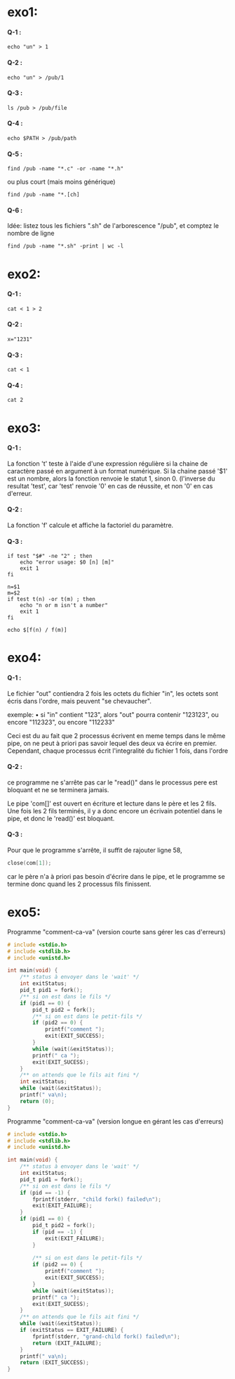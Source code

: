 # exo1: #
#### Q-1 : ####
``` echo "un" > 1 ```
#### Q-2 : ####
``` echo "un" > /pub/1 ```
#### Q-3 : ####
``` ls /pub > /pub/file ```
#### Q-4 : ####
``` echo $PATH > /pub/path ```
#### Q-5 : ####
``` find /pub -name "*.c" -or -name "*.h" ```

ou plus court (mais moins générique)

``` find /pub -name "*.[ch] ```

#### Q-6 : ####
Idée: listez tous les fichiers ".sh" de l'arborescence "/pub", et comptez le nombre de ligne

``` find /pub -name "*.sh" -print | wc -l ``` 

# exo2: #
#### Q-1 : ####
``` cat < 1 > 2 ```
#### Q-2 : ####
``` x="1231" ```
#### Q-3 : ####
``` cat < 1 ```
#### Q-4 : ####
``` cat 2 ```

# exo3: #
#### Q-1 : ####
La fonction 't' teste à l'aide d'une expression régulière si la chaine de caractère passé en argument à un format numérique.
Si la chaine passé '$1' est un nombre, alors la fonction renvoie le statut 1, sinon 0. (l'inverse du resultat 'test', car 'test'
renvoie '0' en cas de réussite, et non '0' en cas d'erreur.

#### Q-2 : ####
La fonction 'f' calcule et affiche la factoriel du paramètre.

#### Q-3 : ####
```
if test "$#" -ne "2" ; then
    echo "error usage: $0 [n] [m]"
    exit 1
fi

n=$1
m=$2
if test t(n) -or t(m) ; then
    echo "n or m isn't a number"
    exit 1
fi

echo $[f(n) / f(m)]
```

# exo4: #

#### Q-1 : ####
Le fichier "out" contiendra 2 fois les octets du fichier "in", les octets sont écris dans l'ordre,
mais peuvent "se chevaucher".

exemple:
• si "in" contient "123", alors "out" pourra contenir "123123", ou encore "112323", ou encore "112233"

Ceci est du au fait que 2 processus écrivent en meme temps dans le même pipe, on ne peut à priori pas savoir lequel des deux va écrire en premier.
Cependant, chaque processus écrit l'integralité du fichier 1 fois, dans l'ordre

#### Q-2 : ####
ce programme ne s'arrête pas car le "read()" dans le processus pere est bloquant et ne se terminera jamais.

Le pipe 'com[]' est ouvert en écriture et lecture dans le père et les 2 fils.
Une fois les 2 fils terminés, il y a donc encore un écrivain potentiel dans le pipe,
et donc le 'read()' est bloquant.

#### Q-3 : ####
Pour que le programme s'arrête, il suffit de rajouter ligne 58,
``` C
close(com[1]);
```
car le père n'a à priori pas besoin d'écrire dans le pipe, et le programme se termine donc quand les 2 processus fils finissent.

# exo5: #
Programme "comment-ca-va" (version courte sans gérer les cas d'erreurs)

``` C
# include <stdio.h>
# include <stdlib.h>
# include <unistd.h>

int main(void) {
    /** status à envoyer dans le 'wait' */
    int exitStatus;
    pid_t pid1 = fork();
    /** si on est dans le fils */
    if (pid1 == 0) {
        pid_t pid2 = fork();
        /** si on est dans le petit-fils */
        if (pid2 == 0) {
            printf("comment ");
            exit(EXIT_SUCCESS);
        }
        while (wait(&exitStatus));
        printf(" ca ");
        exit(EXIT_SUCESS);
    }
    /** on attends que le fils ait fini */
    int exitStatus;
    while (wait(&exitStatus));
    printf(" va\n);
    return (0);
}

```
Programme "comment-ca-va" (version longue en gérant les cas d'erreurs)

``` C
# include <stdio.h>
# include <stdlib.h>
# include <unistd.h>

int main(void) {
    /** status à envoyer dans le 'wait' */
    int exitStatus;
    pid_t pid1 = fork();
    /** si on est dans le fils */
    if (pid == -1) {
        fprintf(stderr, "child fork() failed\n");
        exit(EXIT_FAILURE);
    }
    if (pid1 == 0) {
        pid_t pid2 = fork();
        if (pid == -1) {
            exit(EXIT_FAILURE);
        }
        
        /** si on est dans le petit-fils */
        if (pid2 == 0) {
            printf("comment ");
            exit(EXIT_SUCCESS);
        }
        while (wait(&exitStatus));
        printf(" ca ");
        exit(EXIT_SUCESS);
    }
    /** on attends que le fils ait fini */
    while (wait(&exitStatus));
    if (exitStatus == EXIT_FAILURE) {
        fprintf(stderr, "grand-child fork() failed\n");
        return (EXIT_FAILURE);
    }
    printf(" va\n);
    return (EXIT_SUCCESS);
}

```

